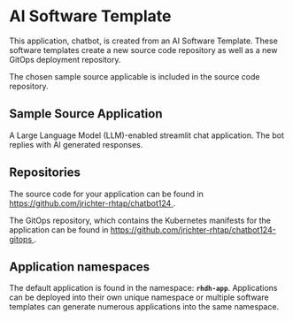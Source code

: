 # AI Software Template

This application, chatbot, is created from an AI Software Template. These software templates create a new source code repository as well as a new GitOps deployment repository.

The chosen sample source applicable is included in the source code repository.

## Sample Source Application

A Large Language Model (LLM)-enabled streamlit chat application. The bot replies with AI generated responses.

## Repositories

The source code for your application can be found in [https://github.com/jrichter-rhtap/chatbot124 ](https://github.com/jrichter-rhtap/chatbot124 ).
 
The GitOps repository, which contains the Kubernetes manifests for the application can be found in 
[https://github.com/jrichter-rhtap/chatbot124-gitops ](https://github.com/jrichter-rhtap/chatbot124-gitops ). 

## Application namespaces 

The default application is found in the namespace: **`rhdh-app`**. Applications can be deployed into their own unique namespace or multiple software templates can generate numerous applications into the same namespace.